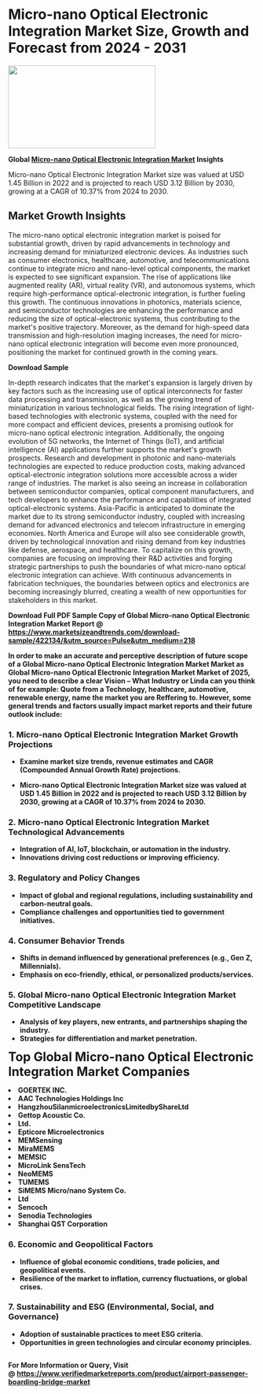 <H1>Micro-nano Optical Electronic Integration Market Size, Growth and Forecast from 2024 - 2031</H1><img class="aligncenter size-medium wp-image-584254" src="https://thirdeyenews.in/wp-content/uploads/2024/09/Global-Market-Research-300x168.jpeg" alt="" width="300" height="168" /><p><strong>Global&nbsp;<a href="https://www.marketsizeandtrends.com/download-sample/422134/&amp;utm_source=Pulse&amp;utm_medium=218">Micro-nano Optical Electronic Integration Market</a> Insights</strong></p><p>Micro-nano Optical Electronic Integration Market size was valued at USD 1.45 Billion in 2022 and is projected to reach USD 3.12 Billion by 2030, growing at a CAGR of 10.37% from 2024 to 2030.</p><p><h2>Market Growth Insights</h2> <p>The micro-nano optical electronic integration market is poised for substantial growth, driven by rapid advancements in technology and increasing demand for miniaturized electronic devices. As industries such as consumer electronics, healthcare, automotive, and telecommunications continue to integrate micro and nano-level optical components, the market is expected to see significant expansion. The rise of applications like augmented reality (AR), virtual reality (VR), and autonomous systems, which require high-performance optical-electronic integration, is further fueling this growth. The continuous innovations in photonics, materials science, and semiconductor technologies are enhancing the performance and reducing the size of optical-electronic systems, thus contributing to the market's positive trajectory. Moreover, as the demand for high-speed data transmission and high-resolution imaging increases, the need for micro-nano optical electronic integration will become even more pronounced, positioning the market for continued growth in the coming years.</p> <p><strong>Download Sample</strong></p> <p>In-depth research indicates that the market's expansion is largely driven by key factors such as the increasing use of optical interconnects for faster data processing and transmission, as well as the growing trend of miniaturization in various technological fields. The rising integration of light-based technologies with electronic systems, coupled with the need for more compact and efficient devices, presents a promising outlook for micro-nano optical electronic integration. Additionally, the ongoing evolution of 5G networks, the Internet of Things (IoT), and artificial intelligence (AI) applications further supports the market's growth prospects. Research and development in photonic and nano-materials technologies are expected to reduce production costs, making advanced optical-electronic integration solutions more accessible across a wider range of industries. The market is also seeing an increase in collaboration between semiconductor companies, optical component manufacturers, and tech developers to enhance the performance and capabilities of integrated optical-electronic systems. Asia-Pacific is anticipated to dominate the market due to its strong semiconductor industry, coupled with increasing demand for advanced electronics and telecom infrastructure in emerging economies. North America and Europe will also see considerable growth, driven by technological innovation and rising demand from key industries like defense, aerospace, and healthcare. To capitalize on this growth, companies are focusing on improving their R&D activities and forging strategic partnerships to push the boundaries of what micro-nano optical electronic integration can achieve. With continuous advancements in fabrication techniques, the boundaries between optics and electronics are becoming increasingly blurred, creating a wealth of new opportunities for stakeholders in this market.</p> <p><strong></p><p><span class=""><strong>Download Full PDF Sample Copy of Global Micro-nano Optical Electronic Integration Market Report</strong> @ <a href="https://www.marketsizeandtrends.com/download-sample/422134/&amp;utm_source=Pulse&amp;utm_medium=218" target="_blank">https://www.marketsizeandtrends.com/download-sample/422134/&amp;utm_source=Pulse&amp;utm_medium=218</a></span></p><p>In order to make an accurate and perceptive description of future scope of a Global&nbsp;Micro-nano Optical Electronic Integration Market Market as Global&nbsp;Micro-nano Optical Electronic Integration Market Market of 2025, you need to describe a clear Vision &ndash; What Industry or Linda can you think of for example: Quote from a Technology, healthcare, automotive, renewable energy, name the market you are Reffering to. However, some general trends and factors usually impact market reports and their future outlook include:</p><h3>1.&nbsp;<strong>Micro-nano Optical Electronic Integration Market Growth Projections</strong></h3><ul><li>Examine market size trends, revenue estimates and CAGR (Compounded Annual Growth Rate) projections.</li><li><p>Micro-nano Optical Electronic Integration Market size was valued at USD 1.45 Billion in 2022 and is projected to reach USD 3.12 Billion by 2030, growing at a CAGR of 10.37% from 2024 to 2030.</p></li></ul><h3>2.&nbsp;<strong>Micro-nano Optical Electronic Integration Market Technological Advancements</strong></h3><ul><li>Integration of AI, IoT, blockchain, or automation in the industry.</li><li>Innovations driving cost reductions or improving efficiency.</li></ul><h3>3.&nbsp;<strong>Regulatory and Policy Changes</strong></h3><ul><li>Impact of global and regional regulations, including sustainability and carbon-neutral goals.</li><li>Compliance challenges and opportunities tied to government initiatives.</li></ul><h3>4.&nbsp;<strong>Consumer Behavior Trends</strong></h3><ul><li>Shifts in demand influenced by generational preferences (e.g., Gen Z, Millennials).</li><li>Emphasis on eco-friendly, ethical, or personalized products/services.</li></ul><h3>5.&nbsp;<strong>Global Micro-nano Optical Electronic Integration Market Competitive Landscape</strong></h3><ul><li>Analysis of key players, new entrants, and partnerships shaping the industry.</li><li>Strategies for differentiation and market penetration.</li></ul><p data-pm-slice="1 1 []"><span style="color: inherit; font-family: inherit; font-size: 25px;">Top Global Micro-nano Optical Electronic Integration Market Companies</span></p><div class="" data-test-id=""><p><li>GOERTEK INC.</li><li> AAC Technologies Holdings Inc</li><li> HangzhouSilanmicroelectronicsLimitedbyShareLtd</li><li> Gettop Acoustic Co.</li><li>Ltd.</li><li> Epticore Microelectronics</li><li> MEMSensing</li><li> MiraMEMS</li><li> MEMSIC</li><li> MicroLink SensTech</li><li> NeoMEMS</li><li> TUMEMS</li><li> SiMEMS Micro/nano System Co.</li><li> Ltd</li><li> Sencoch</li><li> Senodia Technologies</li><li> Shanghai QST Corporation</li></p></div><h3>6.&nbsp;<strong>Economic and Geopolitical Factors</strong></h3><ul><li>Influence of global economic conditions, trade policies, and geopolitical events.</li><li>Resilience of the market to inflation, currency fluctuations, or global crises.</li></ul><h3>7.&nbsp;<strong>Sustainability and ESG (Environmental, Social, and Governance)</strong></h3><ul><li>Adoption of sustainable practices to meet ESG criteria.</li><li>Opportunities in green technologies and circular economy principles.</li></ul><h2><strong style="font-size: 14px;">For More Information or Query, Visit @&nbsp;</strong><a style="background-color: #ffffff; font-size: 14px;" href="https://www.marketsizeandtrends.com/report/micro-nano-optical-electronic-integration-market/" target="_blank">https://www.verifiedmarketreports.com/product/airport-passenger-boarding-bridge-market</a></h2>
